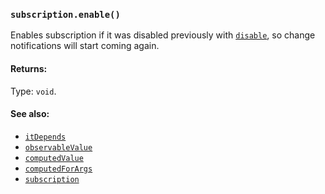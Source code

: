 ### `subscription.enable()`
Enables subscription if it was disabled previously with [`disable`](disable.md), so change notifications will start coming again.

#### Returns:
Type: `void`.

#### See also:
* [`itDepends`](../itDepends.md)
* [`observableValue`](../observableValue.md)
* [`computedValue`](../computedValue.md)
* [`computedForArgs`](../computedForArgs.md)
* [`subscription`](../subscription.md)